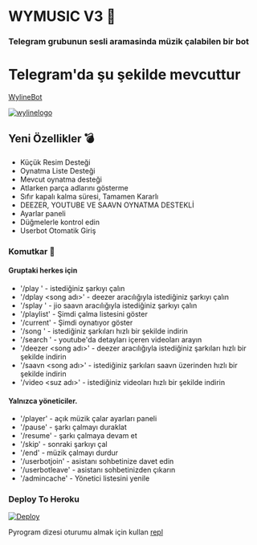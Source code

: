 <h1 align="centre">WYMUSIC V3 🎵</h1>

### Telegram grubunun sesli aramasinda müzik çalabilen bir bot

# Telegram'da şu şekilde mevcuttur 
[WylineBot](https://t.me/WylineBot) 

<a href="https://ibb.co/WFgGHhd"><img src="https://i.ibb.co/zbGQmML/wylinelogo.png" alt="wylinelogo" border="0"></a>

<h2> Yeni Özellikler 💣 </h2>

- Küçük Resim Desteği
- Oynatma Liste Desteği
- Mevcut oynatma desteği
- Atlarken parça adlarını gösterme
- Sıfır kapalı kalma süresi, Tamamen Kararlı
- DEEZER, YOUTUBE VE SAAVN OYNATMA DESTEKLİ
- Ayarlar paneli
- Düğmelerle kontrol edin
- Userbot Otomatik Giriş

### Komutkar 🤖
#### Gruptaki herkes için

- '/play <song name>' - istediğiniz şarkıyı çalın
- '/dplay <song adı>' - deezer aracılığıyla istediğiniz şarkıyı çalın
- '/splay <song name>' - jio saavn aracılığıyla istediğiniz şarkıyı çalın
- '/playlist' - Şimdi çalma listesini göster
- '/current' - Şimdi oynatıyor göster
- '/song <song name>' - istediğiniz şarkıları hızlı bir şekilde indirin
- '/search <query>' - youtube'da detayları içeren videoları arayın
- '/deezer <song adı>' - deezer aracılığıyla istediğiniz şarkıları hızlı bir şekilde indirin
- '/saavn <song adı>' - istediğiniz şarkıları saavn üzerinden hızlı bir şekilde indirin
- '/video <suz adı>' - istediğiniz videoları hızlı bir şekilde indirin

#### Yalnızca yöneticiler.
- '/player' - açık müzik çalar ayarları paneli
- '/pause' - şarkı çalmayı duraklat
- '/resume' - şarkı çalmaya devam et
- '/skip' - sonraki şarkıyı çal
- '/end' - müzik çalmayı durdur
- '/userbotjoin' - asistanı sohbetinize davet edin
- '/userbotleave' - asistanı sohbetinizden çıkarın
- '/admincache' - Yönetici listesini yenile


### Deploy To Heroku</h4>

[![Deploy](https://www.herokucdn.com/deploy/button.svg)](https://heroku.com/deploy?template=https://github.com/teamdaisyx/DaisyXMusic)

Pyrogram dizesi oturumu almak için kullan [repl](https://repl.it/@SpEcHiDe/GenerateStringSession)
